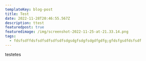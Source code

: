 ```yaml
---
templateKey: blog-post
title: Test
date: 2022-11-28T20:46:55.567Z
description: ttest
featuredpost: true
featuredimage: /img/screenshot-2022-11-25-at-21.33.14.png
tags:
  - fdsfsdffdsfsdfsdfsdfsdfsdgsdgfsdgfsdgdfgdfg;gfdsfgsdfdsfsdf
---
```

t﻿estetes